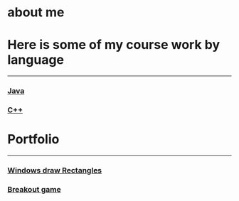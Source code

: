 # about me

# Here is some of my course work by language
---
  ### [Java](https://github.com/DerekAlexander/Java)
  
  ### [C++](https://github.com/DerekAlexander/C-PlusPlus)  
  
# Portfolio
---
  ### [Windows draw Rectangles](https://github.com/DerekAlexander/C-PlusPlus/tree/master/Rectangles)
  
  ### [Breakout game](https://github.com/DerekAlexander/C-PlusPlus/blob/master/BreakOut.cpp)
